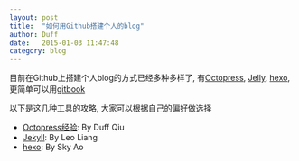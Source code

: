 ```yaml
---
layout: post
title:  "如何用Github搭建个人的blog"
author: Duff
date:   2015-01-03 11:47:48
category: blog
---
```



目前在Github上搭建个人blog的方式已经多种多样了, 有[Octopress](http://f5f6.github.io/), [Jelly](http://jekyllrb.com/), [hexo](http://hexo.io/), 更简单可以用[gitbook](https://www.gitbook.com/)

以下是这几种工具的攻略, 大家可以根据自己的偏好做选择

- [Octopress经验](http://duffqiu.github.io/blog/categories/octopress/): By Duff Qiu
- [Jekyll](): By Leo Liang
- [hexo](http://skyao.github.io/2014/11/24/hexo-upgrade/): By Sky Ao

